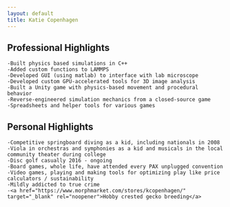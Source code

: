 ```yaml
---
layout: default
title: Katie Copenhagen
---
```


  ## Professional Highlights
    -Built physics based simulations in C++
    -Added custom functions to LAMMPS
    -Developed GUI (using matlab) to interface with lab microscope
    -Developed custom GPU-accelerated tools for 3D image analysis
    -Built a Unity game with physics-based movement and procedural behavior
    -Reverse-engineered simulation mechanics from a closed-source game
    -Spreadsheets and helper tools for various games
  ## Personal Highlights
    -Competitive springboard diving as a kid, including nationals in 2008
    -Viola in orchestras and symphonies as a kid and musicals in the local community theater during college
    -Disc golf casually 2016 - ongoing
    -Board games, whole life, have attended every PAX unplugged convention
    -Video games, playing and making tools for optimizing play like price calculators / sustainability
    -Mildly addicted to true crime
    -<a href="https://www.morphmarket.com/stores/kcopenhagen/" target="_blank" rel="noopener">Hobby crested gecko breeding</a>

